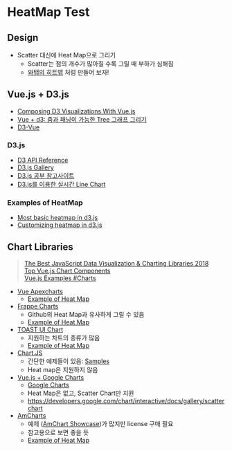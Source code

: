 # HeatMap Test

## Design
- Scatter 대신에 Heat Map으로 그리기
    - Scatter는 점의 개수가 많아질 수록 그릴 때 부하가 심해짐
    - [와탭의 히트맵](https://www.whatap.io/apm-java/) 처럼 만들어 보자!


## Vue.js + D3.js
- [Composing D3 Visualizations With Vue.js](https://medium.com/tyrone-tudehope/composing-d3-visualizations-with-vue-js-c65084ccb686)
- [Vue + d3: 줌과 패닝이 가능한 Tree 그래프 그리기](https://dev.zzoman.com/2017/10/27/vue-d3-tree-with-zoom-and-panning/)
- [D3-Vue](https://github.com/LuisManuelNR/D3-Vue)

### D3.js
- [D3 API Reference](https://github.com/d3/d3/blob/master/API.md#dragging-d3-drag)
- [D3.js Gallery](https://github.com/d3/d3/wiki/Gallery)
- [D3.js 공부 참고사이트](http://codefactory.kr/d3-js-tutorials/)
- [D3.js를 이용한 실시간 Line Chart](https://jeong-pro.tistory.com/149)

### Examples of HeatMap
- [Most basic heatmap in d3.js](https://www.d3-graph-gallery.com/graph/heatmap_basic.html)
- [Customizing heatmap in d3.js](https://www.d3-graph-gallery.com/graph/heatmap_style.html)


## Chart Libraries
> [The Best JavaScript Data Visualization & Charting Libraries 2018](https://www.codewall.co.uk/the-best-javascript-data-visualization-charting-libraries/)  
> [Top Vue.js Chart Components](https://madewithvuejs.com/blog/top-vue-js-chart-components)  
> [Vue.js Examples #Charts](https://vuejsexamples.com/tag/echarts/)

- [Vue Apexcharts](https://apexcharts.com/?ref=madewithvuejs.com)
    - [Example of Heat Map](https://apexcharts.com/docs/chart-types/heatmap-charts/)
- [Frappe Charts](https://github.com/frappe/charts?ref=madewithvuejs.com)
    - Github의 Heat Map과 유사하게 그릴 수 있음
    - [Example of Heat Map](https://frappe.io/charts/docs/basic/heatmap)
- [TOAST UI Chart](https://github.com/nhn/tui.chart)
    - 지원하는 차트의 종류가 많음
    - [Example of Heat Map](http://nhn.github.io/tui.chart/latest/tutorial-example10-02-heatmap-chart-random-series)
- [Chart.JS](https://www.chartjs.org/samples/latest/)
    - 간단한 예제들이 있음: [Samples](https://www.chartjs.org/samples/latest/)
    - Heat map은 지원하지 않음
- [Vue.js + Google Charts](https://github.com/devstark-com/vue-google-charts?ref=madewithvuejs.com)
    - [Google Charts](https://developers.google.com/chart/interactive/docs/gallery/scatterchart)
    - Heat Map은 없고, Scatter Chart만 지원
    - <https://developers.google.com/chart/interactive/docs/gallery/scatterchart>
- [AmCharts](https://www.amcharts.com/)
    - 예제 ([AmChart Showcase](https://codepen.io/collection/AevpRB/))가 많지만 license 구매 필요
    - 참고용으로 보면 좋을 듯
    - [Example of Heat Map](https://codepen.io/team/amcharts/pen/pLOXgO)
